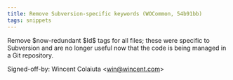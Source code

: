 ```yaml
---
title: Remove Subversion-specific keywords (WOCommon, 54b91bb)
tags: snippets
---
```


Remove $now-redundant $Id\$ tags for all files; these were specific to Subversion and are no longer useful now that the code is being managed in a Git repository.

Signed-off-by: Wincent Colaiuta &lt;win@wincent.com&gt;
